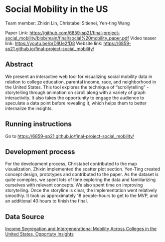 # Social Mobility in the US

Team member: Zhixin Lin, Christabel Sitienei, Yen-ting Wang

Paper Link: https://github.com/6859-sp21/final-project-social_mobility/blob/main/final/social%20mobility_paper.pdf
Video teaser link: https://youtu.be/prDIlUe2fD8
Website link: https://6859-sp21.github.io/final-project-social_mobility/

## Abstract
We present an interactive web tool for visualizing social mobility data in relation to college education, parental income, race, and neighborhood in the United States. This tool explores the technique of “scrollytelling” - storytelling through animation on scroll along with a variety of graph interactivity. It also takes the opportunity to engage the audience to speculate a data point before revealing it, which helps them to better internalize the insights.

## Running instructions
Go to https://6859-sp21.github.io/final-project-social_mobility/

## Development process
For the development process, Christabel contributed to the map visualization. Zhixin implemented the scatter plot section.  Yen-Ting created concept design, prototypes and contributed to the paper. As the dataset is quite comeples, we spent lots of time exploring the data and familiarizing ourselves with relevant concepts. We also spent time on improving storytelling. Once the storyline is clear, the implementation went relatively smoothly. It took us approximately 18 people-hours to get to the MVP, and an additional 40 hours to finish the final. 

## Data Source
[Income Segregation and Intergenerational Mobility Across Colleges in the United States, Opportuty Insights](https://opportunityinsights.org/data/?geographic_level=0&topic=0&paper_id=3084#resource-listing)
